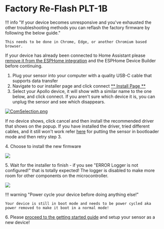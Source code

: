 # Factory Re-Flash PLT-1B

!!! info "If your device becomes unresponsive and you've exhausted the other troubleshooting methods you can reflash the factory firmware by following the below guide."

    This needs to be done in Chrome, Edge, or another Chromium based browser.

If your device has already been connected to Home Assistant please <a href="https://wiki.apolloautomation.com/products/general/troubleshooting/removing-device-from-home-assistant" target="_blank" rel="noreferrer nofollow noopener">remove it from the ESPHome integration</a> and the ESPHome Device Builder before continuing.

1. Plug your sensor into your computer with a quality USB-C cable that supports data transfer
2. Navigate to our installer page and click connect [\*\* Install Page \*\*](https://apolloautomation.github.io/PLT-1/)
3. Select your Apollo device, it will show with a similar name to the one below, and click connect. If you aren't sure which device it is, you can unplug the sensor and see which disappears.

[![ComSelection.png](https://apolloautomation.github.io/docs/products/mtr1/assets/comselection.png)](https://apolloautomation.github.io/docs/products/mtr1/assets/comselection.png)

If no device shows, click cancel and then install the recommended driver that shows on the popup. If you have installed the driver, tried different cables, and it still won't work refer [here](https://wiki.apolloautomation.com/products/plt1b/plt1b-boot-mode/) for putting the sensor in bootloader mode and then retry step 3.

4\. Choose to install the new firmware

[![](https://apolloautomation.github.io/docs/products/mtr1/assets/image-1698806750134.png)](https://apolloautomation.github.io/docs/products/mtr1/assets/image-1698806750134.png)

5\. Wait for the installer to finish - if you see "ERROR Logger is not configured!" that is totally expected! The logger is disabled to make more room for other components on the microcontroller.

[![](https://apolloautomation.github.io/docs/products/mtr1/assets/image-1698806082666.png)](https://apolloautomation.github.io/docs/products/mtr1/assets/image-1698806082666.png)

!!! warning "Power cycle your device before doing anything else!"

    Your device is still in boot mode and needs to be power cycled aka power removed to make it boot in a normal mode!

6\. Please <a href="https://wiki.apolloautomation.com/products/general/setup/getting-started/" target="_blank" rel="noopener">proceed to the getting started guide</a> and setup your sensor as a new device!